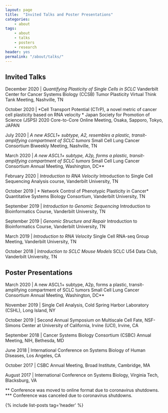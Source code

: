 ```yaml
---
layout: page
title:  "Invited Talks and Poster Presentations"
categories:
    - about
tags:
    - about
    - talks
    - posters
    - research
header: yes
permalink: "/about/talks/"
---
```

## Invited Talks

December 2020 | *Quantifying
Plasticity of Single Cells in SCLC*
 Vanderbilt Center for Cancer Systems Biology (CCSB) Tumor Plasticity
Virtual Think Tank Meeting, Nashville, TN

October 2020 | *Cell Transport Potential (CTrP), a novel metric of
cancer cell plasticity based on RNA velocity *
 Japan Society for Promotion of Science (JSPS) 2020 Core-to-Core Online
Meeting, Osaka, Sapporo, Tokyo, JAPAN

July 2020 | *A new ASCL1+ subtype, A2, resembles a plastic,
transit-amplifying compartment of SCLC tumors*
 Small Cell Lung Cancer Consortium Biweekly Meeting, Nashville, TN

March 2020 | *A new ASCL1+ subtype, A2p, forms a plastic,
transit-amplifying compartment of SCLC tumors*
 Small Cell Lung Cancer Consortium Annual Meeting, Washington, DC**

February 2020 | *Introduction to RNA Velocity*
 Introduction to Single Cell Sequencing Analysis course, Vanderbilt
University, TN

October 2019 | * Network Control of Phenotypic Plasticity in Cancer*
 Quantitative Systems Biology Consortium, Vanderbilt University, TN

September 2019 | *Introduction to Genomic Sequencing*
 Introduction to Bioinformatics Course, Vanderbilt University, TN

September 2019 | *Genomic Structure and Repair*
 Introduction to Bioinformatics Course, Vanderbilt University, TN

March 2019 | *Introduction to RNA Velocity*
 Single Cell RNA-seq Group Meeting, Vanderbilt University, TN

October 2018 | *Introduction to SCLC Mouse Models*
 SCLC U54 Data Club, Vanderbilt University, TN

## Poster Presentations

March 2020 | A new ASCL1+ subtype,
A2p, forms a plastic, transit-amplifying compartment of SCLC tumors
 Small Cell Lung Cancer Consortium Annual Meeting,
 Washington, DC**

November 2019 | Single Cell Analysis, Cold Spring Harbor Laboratory
(CSHL),
 Long Island, NY

October 2019 | Second Annual Symposium on Multiscale Cell Fate,
NSF-Simons Center at University of California, Irvine (UCI),
 Irvine, CA

September 2018 | Cancer Systems Biology Consortium (CSBC) Annual
Meeting,
NIH, Bethesda, MD

June 2018 | International Conference on Systems Biology of Human
Diseases,
 Los Angeles, CA

October 2017 | CSBC Annual Meeting,
Broad Institute, Cambridge, MA

August 2017 | International Conference on Systems Biology,
 Virginia Tech, Blacksburg, VA

** Conference was moved to online format due to coronavirus shutdowns.
*** Conference was canceled due to coronavirus shutdowns.

{% include list-posts tag='header' %}
